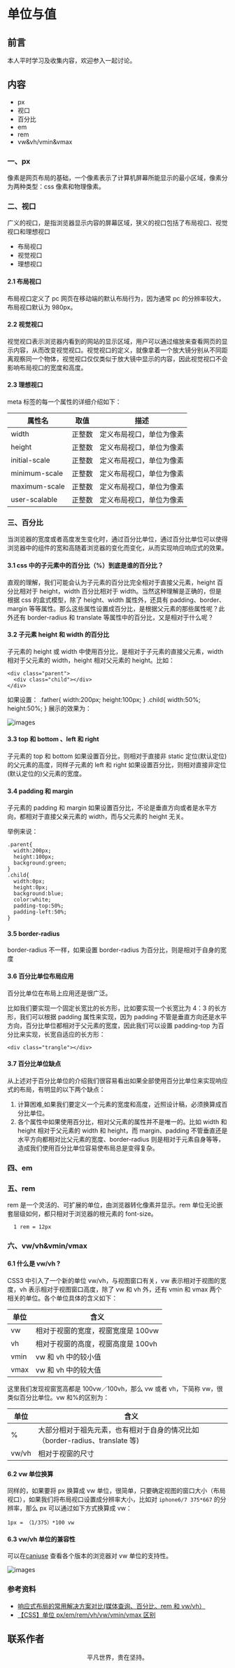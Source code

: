 # 单位与值

## 前言

本人平时学习及收集内容，欢迎参入一起讨论。

## 内容

- px
- 视口
- 百分比
- em
- rem
- vw&vh/vmin&vmax

### 一、px

像素是网页布局的基础，一个像素表示了计算机屏幕所能显示的最小区域，像素分为两种类型：css 像素和物理像素。

### 二、视口

广义的视口，是指浏览器显示内容的屏幕区域，狭义的视口包括了布局视口、视觉视口和理想视口

- 布局视口
- 视觉视口
- 理想视口

#### 2.1 布局视口

布局视口定义了 pc 网页在移动端的默认布局行为，因为通常 pc 的分辨率较大，布局视口默认为 980px。

#### 2.2 视觉视口

视觉视口表示浏览器内看到的网站的显示区域，用户可以通过缩放来查看网页的显示内容，从而改变视觉视口。视觉视口的定义，就像拿着一个放大镜分别从不同距离观察同一个物体，视觉视口仅仅类似于放大镜中显示的内容，因此视觉视口不会影响布局视口的宽度和高度。

#### 2.3 理想视口

meta 标签的每一个属性的详细介绍如下：

| 属性名        | 取值   | 描述                     |
| ------------- | ------ | ------------------------ |
| width         | 正整数 | 定义布局视口，单位为像素 |
| height        | 正整数 | 定义布局视口，单位为像素 |
| initial-scale | 正整数 | 定义布局视口，单位为像素 |
| minimum-scale | 正整数 | 定义布局视口，单位为像素 |
| maximum-scale | 正整数 | 定义布局视口，单位为像素 |
| user-scalable | 正整数 | 定义布局视口，单位为像素 |

### 三、百分比

当浏览器的宽度或者高度发生变化时，通过百分比单位，通过百分比单位可以使得浏览器中的组件的宽和高随着浏览器的变化而变化，从而实现响应响应式的效果。

#### 3.1 css 中的子元素中的百分比（%）到底是谁的百分比？

直观的理解，我们可能会认为子元素的百分比完全相对于直接父元素，height 百分比相对于 height，width 百分比相对于 width。当然这种理解是正确的，但是根据 css 的盒式模型，除了 height、width 属性外，还具有 padding、border、margin 等等属性。那么这些属性设置成百分比，是根据父元素的那些属性呢？此外还有 border-radius 和 translate 等属性中的百分比，又是相对于什么呢？

#### 3.2 子元素 height 和 width 的百分比

子元素的 height 或 width 中使用百分比，是相对于子元素的直接父元素，width 相对于父元素的 width，height 相对父元素的 height。比如：

```
<div class="parent">
  <div class="child"></div>
</div>
```

如果设置： .father{ width:200px; height:100px; } .child{ width:50%; height:50%; } 展示的效果为：

![images](px01.png)

#### 3.3 top 和 bottom 、left 和 right

子元素的 top 和 bottom 如果设置百分比，则相对于直接非 static 定位(默认定位)的父元素的高度，同样子元素的 left 和 right 如果设置百分比，则相对直接非定位(默认定位的)父元素的宽度。

#### 3.4 padding 和 margin

子元素的 padding 和 margin 如果设置百分比，不论是垂直方向或者是水平方向，都相对于直接父亲元素的 width，而与父元素的 height 无关。

举例来说：

```
.parent{
  width:200px;
  height:100px;
  background:green;
}
.child{
  width:0px;
  height:0px;
  background:blue;
  color:white;
  padding-top:50%;
  padding-left:50%;
}
```

#### 3.5 border-radius

border-radius 不一样，如果设置 border-radius 为百分比，则是相对于自身的宽度

#### 3.6 百分比单位布局应用

百分比单位在布局上应用还是很广泛。

比如我们要实现一个固定长宽比的长方形，比如要实现一个长宽比为 4：3 的长方形，我们可以根据 padding 属性来实现，因为 padding 不管是垂直方向还是水平方向，百分比单位都相对于父元素的宽度，因此我们可以设置 padding-top 为百分比来实现，长宽自适应的长方形：

```
<div class="trangle"></div>
```

#### 3.7 百分比单位缺点

从上述对于百分比单位的介绍我们很容易看出如果全部使用百分比单位来实现响应式的布局，有明显的以下两个缺点：

1. 计算困难,如果我们要定义一个元素的宽度和高度，近照设计稿，必须换算成百分比单位。
2. 各个属性中如果使用百分比，相对父元素的属性并不是唯一的。比如 width 和 height 相对于父元素的 width 和 height，而 margin、padding 不管垂直还是水平方向都相对比父元素的宽度、border-radius 则是相对于元素自身等等，造成我们使用百分比单位容易使布局总是变得复杂。

### 四、em

### 五、rem

rem 是一个灵活的、可扩展的单位，由浏览器转化像素并显示。rem 单位无论嵌套层级如何，都只相对于浏览器的根元素的 font-size。

```
  1 rem = 12px
```

### 六、vw/vh&vmin/vmax

#### 6.1 什么是 vw/vh ?

CSS3 中引入了一个新的单位 vw/vh，与视图窗口有关，vw 表示相对于视图的宽度，vh 表示相对于视图窗口高度，除了 vw 和 vh 外，还有 vmin 和 vmax 两个相关的单位。各个单位具体的含义如下：

| 单位 | 含义                               |
| ---- | ---------------------------------- |
| vw   | 相对于视窗的宽度，视窗宽度是 100vw |
| vh   | 相对于视窗的高度，视窗高度是 100vh |
| vmin | vw 和 vh 中的较小值                |
| vmax | vw 和 vh 中的较大值                |

这里我们发现视窗宽高都是 100vw／100vh，那么 vw 或者 vh，下简称 vw，很类似百分比单位。vw 和%的区别为：

| 单位  | 含义                                                                         |
| ----- | ---------------------------------------------------------------------------- |
| %     | 大部分相对于祖先元素，也有相对于自身的情况比如（border-radius、translate 等) |
| vw/vh | 相对于视窗的尺寸                                                             |

#### 6.2 vw 单位换算

同样的，如果要将 px 换算成 vw 单位，很简单，只要确定视图的窗口大小（布局视口），如果我们将布局视口设置成分辨率大小，比如对 `iphone6/7 375*667` 的分辨率，那么 px 可以通过如下方式换算成 vw：

```
1px = （1/375）*100 vw
```

#### 6.3 vw/vh 单位的兼容性

可以在[caniuse](https://caniuse.com/) 查看各个版本的浏览器对 vw 单位的支持性。

![images](vh.png)

### 参考资料

- [响应式布局的常用解决方案对比(媒体查询、百分比、rem 和 vw/vh）](https://juejin.im/post/5b39905351882574c72f2808)
- [【CSS】单位 px/em/rem/vh/vw/vmin/vmax 区别](http://www.pingan8787.com/2018/09/03/76-%E3%80%90CSS%E3%80%91%E5%8D%95%E4%BD%8Dpx-em-rem-vh-vw-vmin-vmax%E5%8C%BA%E5%88%AB/)

## 联系作者

<div align="center">
    <p>
        平凡世界，贵在坚持。
    </p>
    <img :src="$withBase('/about/contact.png')" />
</div>
